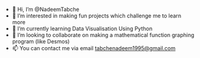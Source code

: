 - 👋 Hi, I’m @NadeemTabche
- 👀 I’m interested in making fun projects which challenge me to learn more
- 🌱 I’m currently learning Data Visualisation Using Python
- 🤝 I’m looking to collaborate on making a mathematical function graphing program (like Desmos)
- 📫 You can contact me via email tabchenadeem1995@gmail.com

<!---
NadeemTabche/NadeemTabche is a ✨ special ✨ repository because its `README.md` (this file) appears on your GitHub profile.
You can click the Preview link to take a look at your changes.
--->
